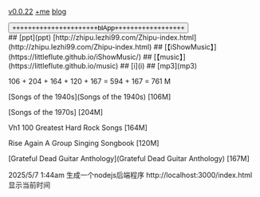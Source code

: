 [v0.0.22](https://github.com/littleflute/Songs/edit/master/README.md) [+me](https://littleflute.github.io/Songs/) [blog](https://littleflute.github.io/blog/)

<div id = "id_div_4_plx">
  <button id = "id_btn_4_blApp">++++++++++++++++++++++blApp++++++++++++++++++</button> 
</div> 
## [ppt](ppt)  [http://zhipu.lezhi99.com/Zhipu-index.html](http://zhipu.lezhi99.com/Zhipu-index.html)
## [【iShowMusic】](https://littleflute.github.io/iShowMusic/)
## [【music】](https://littleflute.github.io/music)
## [i](i)
## [mp3](mp3)

106 + 204 + 164 + 120 + 167 = 594 + 167 = 761 M

[Songs of the 1940s](Songs of the 1940s) [106M]

[Songs of the 1970s] [204M]

Vh1 100 Greatest Hard Rock Songs [164M]

Rise Again A Group Singing Songbook [120M]

[Grateful Dead Guitar Anthology](Grateful Dead Guitar Anthology) [167M]

2025/5/7 1:44am
生成一个nodejs后端程序
http://localhost:3000/index.html 显示当前时间

 
<script src="https://littleflute.github.io/JavaScript/w3.js" ></script>
<script src="https://littleflute.github.io/JavaScript/blclass.js" ></script>
<script src="https://littleflute.github.io/JavaScript/blApp.js"></script>
<script src="blAppPlx.js"></script>
